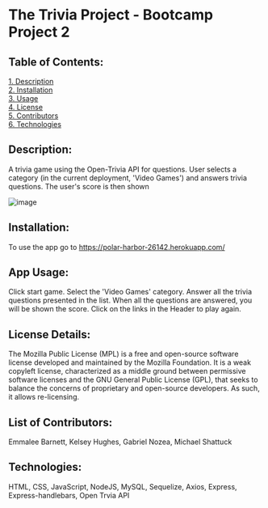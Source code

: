 # The Trivia Project - Bootcamp Project 2

## Table of Contents:  
[1. Description](#Description)  
[2. Installation](#Installation)  
[3. Usage](#Usage)  
[4. License](#License)  
[5. Contributors](#Contributors)  
[6. Technologies](#Technologies)  

## Description:
A trivia game using the Open-Trivia API for questions. User selects a category (in the current deployment, 'Video Games') and answers trivia questions. The user's score is then shown 

![image](https://i.ibb.co/pvG31bb/The-Trivia-Project.png)

## Installation:
To use the app go to https://polar-harbor-26142.herokuapp.com/

## App Usage:
Click start game. Select the 'Video Games' category. Answer all the trivia questions presented in the list. When all the questions are answered, you will be shown the score. Click on the links in the Header to play again.

## License Details:  
The Mozilla Public License (MPL) is a free and open-source software license developed and maintained by the Mozilla Foundation. It is a weak copyleft license, characterized as a middle ground between permissive software licenses and the GNU General Public License (GPL), that seeks to balance the concerns of proprietary and open-source developers. As such, it allows re-licensing.   

## List of Contributors:
Emmalee Barnett, Kelsey Hughes, Gabriel Nozea, Michael Shattuck 

## Technologies:
HTML, CSS, JavaScript, NodeJS, MySQL, Sequelize, Axios, Express, Express-handlebars, Open Trvia API



 

